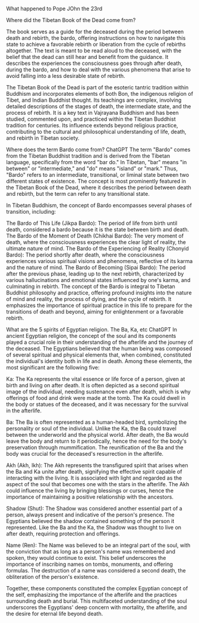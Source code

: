 <!DOCTYPE html>
<html lang="en">
<head>
<meta charset="UTF-8">
    <meta name="viewport" content="width=device-width, initial-scale=1.0">
    <title>George's Questions on Tibetan Book of the Dead, Bardo, Etc.</title>
</head>
<body>
<p>
What happened to Pope JOhn the 23rd
</P>
<p>
Where did the Tibetan Book of the Dead come from?
</P
ChatGPT
The Tibetan Book of the Dead, known in Tibetan as the "Bardo Thodol," literally translates to "Liberation Through Hearing During the Intermediate State." It is a text from a larger corpus of teachings, the "Nyingma" texts, which are part of the Tibetan Buddhist tradition. The Bardo Thodol is believed to have been discovered by Karma Lingpa (1326–1386), a tertön or "treasure revealer," who found it in the 14th century. According to Tibetan tradition, these texts are not written by their discoverers but are rather revealed to them, having been hidden by earlier masters or deities.

The book serves as a guide for the deceased during the period between death and rebirth, the bardo, offering instructions on how to navigate this state to achieve a favorable rebirth or liberation from the cycle of rebirths altogether. The text is meant to be read aloud to the deceased, with the belief that the dead can still hear and benefit from the guidance. It describes the experiences the consciousness goes through after death, during the bardo, and how to deal with the various phenomena that arise to avoid falling into a less desirable state of rebirth.

The Tibetan Book of the Dead is part of the esoteric tantric tradition within Buddhism and incorporates elements of both Bon, the indigenous religion of Tibet, and Indian Buddhist thought. Its teachings are complex, involving detailed descriptions of the stages of death, the intermediate state, and the process of rebirth. It is a key text in Vajrayana Buddhism and has been studied, commented upon, and practiced within the Tibetan Buddhist tradition for centuries. Its influence extends beyond religious practice, contributing to the cultural and philosophical understanding of life, death, and rebirth in Tibetan society.

Where does the term Bardo come from?
ChatGPT
The term "Bardo" comes from the Tibetan Buddhist tradition and is derived from the Tibetan language, specifically from the word "bar do." In Tibetan, "bar" means "in between" or "intermediate," and "do" means "island" or "mark." Thus, "Bardo" refers to an intermediate, transitional, or liminal state between two different states of existence. The concept is most prominently featured in the Tibetan Book of the Dead, where it describes the period between death and rebirth, but the term can refer to any transitional state.

In Tibetan Buddhism, the concept of Bardo encompasses several phases of transition, including:

The Bardo of This Life (Jikpa Bardo): The period of life from birth until death, considered a bardo because it is the state between birth and death.
The Bardo of the Moment of Death (Chikhai Bardo): The very moment of death, where the consciousness experiences the clear light of reality, the ultimate nature of mind.
The Bardo of the Experiencing of Reality (Chonyid Bardo): The period shortly after death, where the consciousness experiences various spiritual visions and phenomena, reflective of its karma and the nature of mind.
The Bardo of Becoming (Sipai Bardo): The period after the previous phase, leading up to the next rebirth, characterized by various hallucinations and emotional states influenced by one's karma, and culminating in rebirth.
The concept of the Bardo is integral to Tibetan Buddhist philosophy and practice, offering profound insights into the nature of mind and reality, the process of dying, and the cycle of rebirth. It emphasizes the importance of spiritual practice in this life to prepare for the transitions of death and beyond, aiming for enlightenment or a favorable rebirth.

What are the 5 spirits of Egyptian religion. The Ba, Ka, etc
ChatGPT
In ancient Egyptian religion, the concept of the soul and its components played a crucial role in their understanding of the afterlife and the journey of the deceased. The Egyptians believed that the human being was composed of several spiritual and physical elements that, when combined, constituted the individual's identity both in life and in death. Among these elements, the most significant are the following five:

Ka: The Ka represents the vital essence or life force of a person, given at birth and living on after death. It is often depicted as a second spiritual image of the individual, needing sustenance even after death, which is why offerings of food and drink were made at the tomb. The Ka could dwell in the body or statues of the deceased, and it was necessary for the survival in the afterlife.

Ba: The Ba is often represented as a human-headed bird, symbolizing the personality or soul of the individual. Unlike the Ka, the Ba could travel between the underworld and the physical world. After death, the Ba would leave the body and return to it periodically, hence the need for the body's preservation through mummification. The reunification of the Ba and the body was crucial for the deceased's resurrection in the afterlife.

Akh (Akh, Ikh): The Akh represents the transfigured spirit that arises when the Ba and Ka unite after death, signifying the effective spirit capable of interacting with the living. It is associated with light and regarded as the aspect of the soul that becomes one with the stars in the afterlife. The Akh could influence the living by bringing blessings or curses, hence the importance of maintaining a positive relationship with the ancestors.

Shadow (Shut): The Shadow was considered another essential part of a person, always present and indicative of the person's presence. The Egyptians believed the shadow contained something of the person it represented. Like the Ba and the Ka, the Shadow was thought to live on after death, requiring protection and offerings.

Name (Ren): The Name was believed to be an integral part of the soul, with the conviction that as long as a person's name was remembered and spoken, they would continue to exist. This belief underscores the importance of inscribing names on tombs, monuments, and offering formulas. The destruction of a name was considered a second death, the obliteration of the person's existence.

Together, these components constituted the complex Egyptian concept of the self, emphasizing the importance of the afterlife and the practices surrounding death and burial. This multifaceted understanding of the soul underscores the Egyptians' deep concern with mortality, the afterlife, and the desire for eternal life beyond death.
</body>
</html>